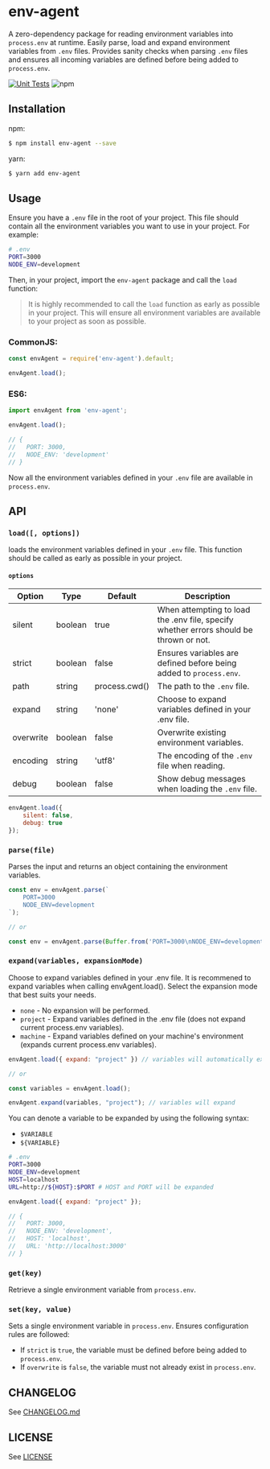 # env-agent

A zero-dependency package for reading environment variables into `process.env` at runtime. Easily parse, load and expand environment variables from `.env` files. Provides sanity checks when parsing `.env` files and ensures all incoming variables are defined before being added to `process.env`.

[![Unit Tests](https://github.com/itsmichaelbtw/env-agent/actions/workflows/unit-tests.yml/badge.svg)](https://github.com/itsmichaelbtw/env-agent/actions/workflows/unit-tests.yml)
![npm](https://img.shields.io/npm/v/env-agent)

## Installation

npm:
```bash
$ npm install env-agent --save
```
yarn:
```bash
$ yarn add env-agent
```

## Usage

Ensure you have a `.env` file in the root of your project. This file should contain all the environment variables you want to use in your project. For example:

```bash
# .env
PORT=3000
NODE_ENV=development
```

Then, in your project, import the `env-agent` package and call the `load` function:

> It is highly recommended to call the `load` function as early as possible in your project. This will ensure all environment variables are available to your project as soon as possible.

### CommonJS:

```js
const envAgent = require('env-agent').default;

envAgent.load();
```

### ES6:

```js
import envAgent from 'env-agent';

envAgent.load();

// {
//   PORT: 3000,
//   NODE_ENV: 'development'
// }
```
Now all the environment variables defined in your `.env` file are available in `process.env`.

## API

### `load([, options])`

loads the environment variables defined in your `.env` file. This function should be called as early as possible in your project.

#### `options`

| Option    | Type    | Default       | Description                                                                            |
|-----------|---------|---------------|----------------------------------------------------------------------------------------|
| silent    | boolean | true          | When attempting to load the .env file, specify whether errors should be thrown or not. |
| strict    | boolean | false         | Ensures variables are defined before being added to `process.env`.                     |
| path      | string  | process.cwd() | The path to the `.env` file.                                                           |
| expand    | string  | 'none'        | Choose to expand variables defined in your .env file.                                  |
| overwrite | boolean | false         | Overwrite existing environment variables.                                              |
| encoding  | string  | 'utf8'        | The encoding of the `.env` file when reading.                                          |
| debug     | boolean | false         | Show debug messages when loading the `.env` file.                                      |

```js
envAgent.load({
    silent: false,
    debug: true
});
```

### `parse(file)`

Parses the input and returns an object containing the environment variables. 

```js
const env = envAgent.parse(`
    PORT=3000
    NODE_ENV=development
`);

// or

const env = envAgent.parse(Buffer.from('PORT=3000\nNODE_ENV=development'));
```

### `expand(variables, expansionMode)`

Choose to expand variables defined in your .env file. It is recommened to expand variables when calling envAgent.load(). Select the expansion mode that best suits your needs.

- `none` - No expansion will be performed.
- `project` - Expand variables defined in the .env file (does not expand current process.env variables).
- `machine` - Expand variables defined on your machine's environment (expands current process.env variables).

```js
envAgent.load({ expand: "project" }) // variables will automatically expand

// or

const variables = envAgent.load();

envAgent.expand(variables, "project"); // variables will expand
```

You can denote a variable to be expanded by using the following syntax:

- `$VARIABLE`
- `${VARIABLE}`

```bash
# .env
PORT=3000
NODE_ENV=development
HOST=localhost
URL=http://${HOST}:$PORT # HOST and PORT will be expanded
```

```js
envAgent.load({ expand: "project" });

// {
//   PORT: 3000,
//   NODE_ENV: 'development',
//   HOST: 'localhost',
//   URL: 'http://localhost:3000'
// }
```

### `get(key)`

Retrieve a single environment variable from `process.env`.

### `set(key, value)`

Sets a single environment variable in `process.env`. Ensures configuration rules are followed:

- If `strict` is `true`, the variable must be defined before being added to `process.env`.
- If `overwrite` is `false`, the variable must not already exist in `process.env`.

## CHANGELOG

See [CHANGELOG.md](CHANGELOG.md)

## LICENSE

See [LICENSE](LICENSE)


